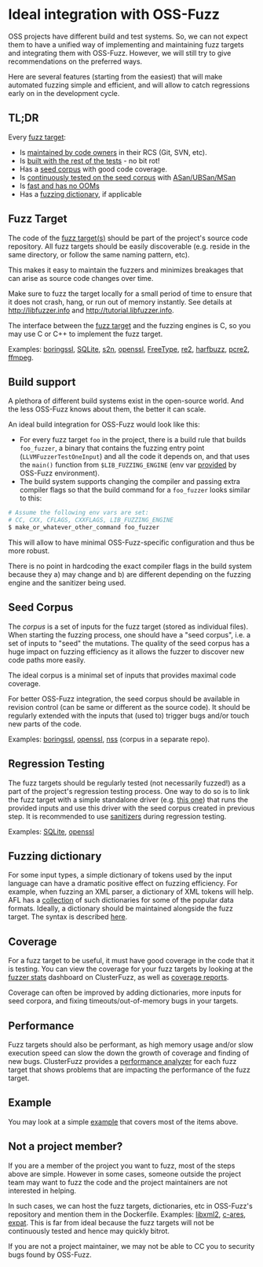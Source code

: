 # Ideal integration with OSS-Fuzz 
OSS projects have different build and test systems. So, we can not expect them
to have a unified way of implementing and maintaining fuzz targets and integrating
them with OSS-Fuzz. However, we will still try to give recommendations on the preferred ways.

Here are several features (starting from the easiest) that will make automated fuzzing
simple and efficient, and will allow to catch regressions early on in the development cycle. 

## TL;DR
Every [fuzz target](http://libfuzzer.info/#fuzz-target):
* Is [maintained by code owners](#fuzz-target) in their RCS (Git, SVN, etc).
* Is [built with the rest of the tests](#build-support) - no bit rot! 
* Has a [seed corpus](#seed-corpus) with good code coverage.
* Is [continuously tested on the seed corpus](#regression-testing) with [ASan/UBSan/MSan](https://github.com/google/sanitizers)
* Is [fast and has no OOMs](#performance)
* Has a [fuzzing dictionary](#fuzzing-dictionary), if applicable

## Fuzz Target
The code of the [fuzz target(s)](http://libfuzzer.info/#fuzz-target) should be part of the project's source code repository. 
All fuzz targets should be easily discoverable (e.g. reside in the same directory, or follow the same naming pattern, etc). 

This makes it easy to maintain the fuzzers and minimizes breakages that can arise as source code changes over time.

Make sure to fuzz the target locally for a small period of time to ensure that 
it does not crash, hang, or run out of memory instantly.
See details at http://libfuzzer.info and http://tutorial.libfuzzer.info.

The interface between the [fuzz target]((http://libfuzzer.info/#fuzz-target))
and the fuzzing engines is C, so you may use C or C++ to implement the fuzz target.

Examples: 
[boringssl](https://github.com/google/boringssl/tree/master/fuzz),
[SQLite](https://www.sqlite.org/src/artifact/ad79e867fb504338),
[s2n](https://github.com/awslabs/s2n/tree/master/tests/fuzz),
[openssl](https://github.com/openssl/openssl/tree/master/fuzz),
[FreeType](http://git.savannah.gnu.org/cgit/freetype/freetype2.git/tree/src/tools/ftfuzzer),
[re2](https://github.com/google/re2/tree/master/re2/fuzzing),
[harfbuzz](https://github.com/behdad/harfbuzz/tree/master/test/fuzzing),
[pcre2](http://vcs.pcre.org/pcre2/code/trunk/src/pcre2_fuzzsupport.c?view=markup),
[ffmpeg](https://github.com/FFmpeg/FFmpeg/blob/master/tools/target_dec_fuzzer.c).

## Build support
A plethora of different build systems exist in the open-source world.
And the less OSS-Fuzz knows about them, the better it can scale.

An ideal build integration for OSS-Fuzz would look like this:
* For every fuzz target `foo` in the project, there is a build rule that builds `foo_fuzzer`,
a binary that contains the fuzzing entry point (`LLVMFuzzerTestOneInput`)
and all the code it depends on, and that uses the `main()` function from `$LIB_FUZZING_ENGINE`
(env var [provided](new_project_guide.md) by OSS-Fuzz environment).
* The build system supports changing the compiler and passing extra compiler
flags so that the build command for a `foo_fuzzer` looks similar to this:

```bash
# Assume the following env vars are set:
# CC, CXX, CFLAGS, CXXFLAGS, LIB_FUZZING_ENGINE
$ make_or_whatever_other_command foo_fuzzer
```

This will allow to have minimal OSS-Fuzz-specific configuration and thus be more robust.

There is no point in hardcoding the exact compiler flags in the build system because they
a) may change and b) are different depending on the fuzzing engine and the sanitizer being used.

## Seed Corpus
The *corpus* is a set of inputs for the fuzz target (stored as individual files). 
When starting the fuzzing process, one should have a "seed corpus", 
i.e. a set of inputs to "seed" the mutations.
The quality of the seed corpus has a huge impact on fuzzing efficiency as it allows the fuzzer
to discover new code paths more easily.

The ideal corpus is a minimal set of inputs that provides maximal code coverage. 

For better OSS-Fuzz integration, 
the seed corpus should be available in revision control (can be same or different as the source code). 
It should be regularly extended with the inputs that (used to) trigger bugs and/or touch new parts of the code. 

Examples: 
[boringssl](https://github.com/google/boringssl/tree/master/fuzz),
[openssl](https://github.com/openssl/openssl/tree/master/fuzz),
[nss](https://github.com/mozilla/nss-fuzzing-corpus) (corpus in a separate repo).

## Regression Testing
The fuzz targets should be regularly tested (not necessarily fuzzed!) as a part of the project's regression testing process.
One way to do so is to link the fuzz target with a simple standalone driver
(e.g. [this one](https://github.com/llvm-mirror/llvm/tree/master/lib/Fuzzer/standalone))
that runs the provided inputs and use this driver with the seed corpus created in previous step. 
It is recommended to use [sanitizers](https://github.com/google/sanitizers) during regression testing.

Examples: [SQLite](https://www.sqlite.org/src/artifact/d9f1a6f43e7bab45),
[openssl](https://github.com/openssl/openssl/blob/master/fuzz/test-corpus.c)

## Fuzzing dictionary
For some input types, a simple dictionary of tokens used by the input language
can have a dramatic positive effect on fuzzing efficiency. 
For example, when fuzzing an XML parser, a dictionary of XML tokens will help.
AFL has a [collection](https://github.com/rc0r/afl-fuzz/tree/master/dictionaries)
of such dictionaries for some of the popular data formats.
Ideally, a dictionary should be maintained alongside the fuzz target.
The syntax is described [here](http://libfuzzer.info/#dictionaries).

## Coverage
For a fuzz target to be useful, it must have good coverage in the code that it is testing. You can view the coverage
for your fuzz targets by looking at the [fuzzer stats](https://github.com/google/oss-fuzz/blob/master/docs/clusterfuzz.md#fuzzer-stats) dashboard on ClusterFuzz, as well as
[coverage reports](https://github.com/google/oss-fuzz/blob/master/docs/clusterfuzz.md#coverage-reports).

Coverage can often be improved by adding dictionaries, more inputs for seed corpora, and fixing
timeouts/out-of-memory bugs in your targets.

## Performance
Fuzz targets should also be performant, as high memory usage and/or slow execution speed can slow the down
the growth of coverage and finding of new bugs. ClusterFuzz provides a
[performance analyzer](https://github.com/google/oss-fuzz/blob/master/docs/clusterfuzz.md)
for each fuzz target that shows problems that are impacting the performance of the fuzz target.

## Example
You may look at a simple [example](../projects/example/my-api-repo) that covers most of the items above. 

## Not a project member?

If you are a member of the project you want to fuzz, most of the steps above are simple.
However in some cases, someone outside the project team may want to fuzz the code
and the project maintainers are not interested in helping.

In such cases, we can host the fuzz targets, dictionaries, etc in OSS-Fuzz's 
repository and mention them in the Dockerfile.
Examples: [libxml2](../projects/libxml2), [c-ares](../projects/c-ares), [expat](../projects/expat).
This is far from ideal because the fuzz targets will not be continuously tested 
and hence may quickly bitrot.

If you are not a project maintainer, we may not be able to CC you to security bugs found by OSS-Fuzz.
